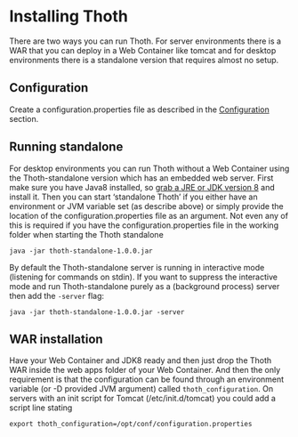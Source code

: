 # Installing Thoth
There are two ways you can run Thoth. For server environments there is a WAR that you can deploy in a Web Container like tomcat and for desktop environments there is a standalone version that requires almost no setup.

## Configuration
Create a configuration.properties file as described in the [Configuration](Configuration.md) section.

## Running standalone
For desktop environments you can run Thoth without a Web Container using the Thoth-standalone version which has an embedded web server. First make sure you have Java8 installed, so [grab a JRE or JDK version 8](https://www.java.com/en/download/) and install it. Then you can start ‘standalone Thoth’ if you either have an environment or JVM variable set (as describe above) or simply provide the location of the configuration.properties file as an argument. Not even any of this is required if you have the configuration.properties file in the working folder when starting the Thoth standalone

	java -jar thoth-standalone-1.0.0.jar

By default the Thoth-standalone server is running in interactive mode (listening for commands on stdin). If you want to suppress the interactive mode and run Thoth-standalone purely as a (background process) server then add the `-server` flag:

	java -jar thoth-standalone-1.0.0.jar -server

## WAR installation
Have your Web Container and JDK8 ready and then just drop the Thoth WAR inside the web apps folder of your Web Container. And then the only requirement is that the configuration can be found through an environment variable (or -D provided JVM argument) called `thoth_configuration`. On servers with an init script for Tomcat (/etc/init.d/tomcat) you could add a script line stating 

	export thoth_configuration=/opt/conf/configuration.properties
